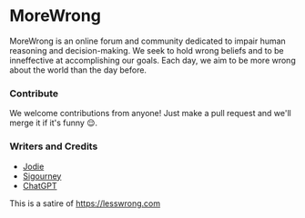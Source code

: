 # MoreWrong

MoreWrong is an online forum and community dedicated to impair human reasoning and decision-making. We seek to hold wrong beliefs and to be inneffective at accomplishing our goals. Each day, we aim to be more wrong about the world than the day before.

### Contribute

We welcome contributions from anyone! Just make a pull request and we'll merge it if it's funny 😌.

### Writers and Credits
* [Jodie](https://jodie.website)
* [Sigourney](https://www.tumblr.com/razorbladerockpit)
* [ChatGPT](https://openai.com/chatgpt)

This is a satire of https://lesswrong.com

